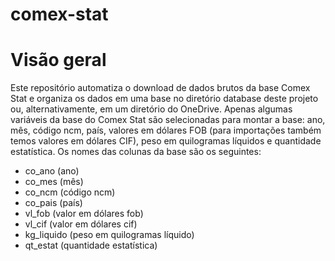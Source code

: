 # comex-stat

# Visão geral

Este repositório automatiza o download de dados brutos da base Comex Stat e
organiza os dados em uma base no diretório database deste projeto ou,
alternativamente, em um diretório do OneDrive.
Apenas algumas variáveis da base do Comex Stat são selecionadas para 
montar a base: ano, mês, código ncm, país, valores em dólares FOB (para 
importações também temos valores em dólares CIF), peso em quilogramas líquidos
e quantidade estatística. Os nomes das colunas da base são os seguintes:

- co_ano (ano)
- co_mes (mês)
- co_ncm (código ncm)
- co_pais (país)
- vl_fob (valor em dólares fob)
- vl_cif (valor em dólares cif)
- kg_liquido (peso em quilogramas líquido)
- qt_estat (quantidade estatística)
